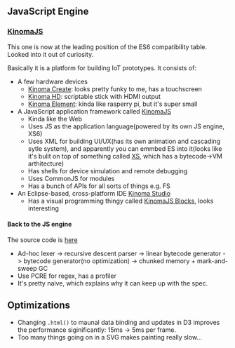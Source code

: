 ## JavaScript Engine

### [KinomaJS](http://kinoma.com/develop/documentation/js6/)

This one is now at the leading position of the ES6 compatibility table. Looked into it out of curiosity.

Basically it is a platform for building IoT prototypes. It consists of:

* A few hardware devices
  * [Kinoma Create](http://kinoma.com/create/about/): looks pretty funky to me, has a touchscreen
  * [Kinoma HD](http://kinoma.com/buy/hd-reserve.php): scriptable stick with HDMI output
  * [Kinoma Element](http://kinoma.com/buy/element-reserve.php): kinda like rasperry pi, but it's super small
* A JavaScript application framework called [KinomaJS](http://kinoma.com/develop/documentation/overview)
  * Kinda like the Web
  * Uses JS as the application language(powered by its own JS engine, XS6)
  * Uses XML for building UI/UX(has its own animation and cascading sytle system), and apparently you can emmbed ES into it(looks like it's bulit on top of something called [XS](http://kinoma.com/develop/documentation/xs/), which has a bytecode->VM arthitecture)
  * Has shells for device simulation and remote debugging
  * Uses CommonJS for modules
  * Has a bunch of APIs for all sorts of things e.g. FS
* An Eclipse-based, cross-platform IDE [Kinoma Studio](http://kinoma.com/develop/studio/)
  * Has a visual programming thingy called [KinomaJS Blocks](http://kinoma.com/develop/blockly/), looks interesting

#### Back to the JS engine

The source code is [here](https://github.com/Kinoma/kinomajs/tree/master/xs6)

* Ad-hoc lexer -> recursive descent parser -> linear bytecode generator -> bytecode generator(no optimization) -> chunked memory + mark-and-sweep GC
* Use PCRE for regex, has a profiler
* It's pretty naive, which explains why it can keep up with the spec.

## Optimizations

* Changing `.html()` to maunal data binding and updates in D3 improves the performance siginificantly: 15ms -> 5ms per frame.
* Too many things going on in a SVG makes painting really slow...

